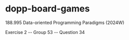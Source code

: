 # dopp-board-games

188.995 Data-oriented Programming Paradigms (2024W)

Exercise 2 -- Group 53 -- Question 34



